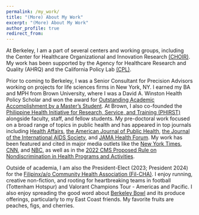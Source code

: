 ```yaml
---
permalink: /my_work/
title: "(More) About My Work"
excerpt: "(More) About My Work"
author_profile: true
redirect_from: 
---
```

At Berkeley, I am a part of several centers and working groups, including the Center for Healthcare Organizational and Innovation Research [(CHOIR)](https://choir.berkeley.edu/team/trainees). My work has been supported by the Agency for Healthcare Research and Quality (AHRQ) and the California Policy Lab [(CPL)](https://www.capolicylab.org/data-resources/cpl-graduate-fellowship-grants/).

Prior to coming to Berkeley, I was a Senior Consultant for Precision Advisors working on projects for life sciences firms in New York, NY. I earned my BA and MPH from Brown University, where I was a David A. Winston Health Policy Scholar and won the award for [Outstanding Academic Accomplishment by a Master’s Student](https://graduateschool.brown.edu/news/2019-05-21/masters-awards). At Brown, I also co-founded the [Philippine Health Initiative for Research, Service, and Training (PHIRST)](https://phirsthealth.com/#/) alongside faculty, staff, and fellow students. My pre-doctoral work focused on a broad range of topics in public health and has appeared in top journals including [Health Affairs](https://www.healthaffairs.org/doi/full/10.1377/hlthaff.2021.01418), [the American Journal of Public Health](https://ajph.aphapublications.org/doi/full/10.2105/AJPH.2019.305523), [the Journal of the International AIDS Society](https://onlinelibrary.wiley.com/doi/pdf/10.1002/jia2.25582), and [JAMA Health Forum](https://jamanetwork.com/journals/jama-health-forum/fullarticle/2782408). My work has been featured and cited in major media outlets like the [New York Times](https://www.nytimes.com/2021/01/15/nyregion/filipino-nurses-coronavirus.html), [CNN](https://www.cnn.com/2020/11/24/health/filipino-nurse-deaths/index.html), and [NBC](https://www.nbcnews.com/news/asian-america/new-study-reveals-previously-invisible-health-issues-among-asians-ins-n1141676), as well as in the [2022 CMS Proposed Rule on Nondiscrimination in Health Programs and Activities](https://www.federalregister.gov/documents/2022/08/04/2022-16217/nondiscrimination-in-health-programs-and-activities).

Outside of academia, I am also the President-Elect (2023; President 2024) for the [Filipinx/a/o Community Health Association (Fil-CHA)](https://www.filcha.org/). I enjoy running, creative non-fiction, and rooting for heartbreaking teams in football (Tottenham Hotspur) and Valorant Champions Tour - Americas and Pacific. I also enjoy spreading the good word about [Berkeley Bowl](https://www.berkeleybowl.com/) and its produce offerings, particularly to my East Coast friends. My favorite fruits are peaches, figs, and cherries.
